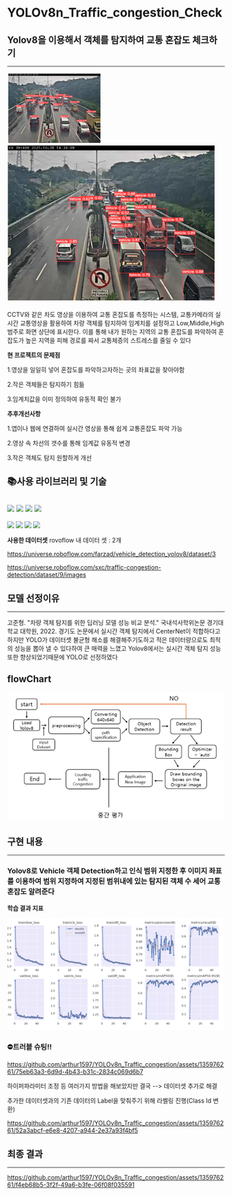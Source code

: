 # YOLOv8n_Traffic_congestion_Check
## Yolov8을 이용해서 객체를 탐지하여 교통 혼잡도 체크하기
---
![객체탐지이미지](이미지1.PNG)
![객체탐지이미지2](이미지2.PNG)

CCTV와 같은 차도 영상을 이용하여 교통 혼잡도를 측정하는 시스템, 교통카메라의 실시간 교통영상을 활용하여
차량 객체를 탐지하여 임계치를 설정하고 Low,Middle,High 범주로 화면 상단에 표시한다. 
이를 통해 내가 원하는 지역의 교통 혼잡도를 파악하여 혼잡도가 높은 지역을 피해 경로를 짜서 교통체증의 스트레스를 줄일 수 있다

**현 프로젝트의 문제점**


1.영상을 일일히 넣어 혼잡도를 파악하고자하는 곳의 좌표값을 찾아야함

2.작은 객체들은 탐지하기 힘듦

3.임계치값을 이미 정의하여 유동적 확인 불가

**추후개선사항**


1.앱이나 웹에 연결하여 실시간 영상을 통해 쉽게 교통혼잡도 파악 가능

2.영상 속 차선의 갯수를 통해 임계값 유동적 변경

3.작은 객체도 탐지 원할하게 개선


## 📚사용 라이브러리 및 기술


<img src="https://img.shields.io/badge/python-3776AB?style=for-the-badge&logo=python&logoColor=white"> <img src="https://img.shields.io/badge/ultraytics-7952B3?style=for-the-badge&logo=ultraytics&logoColor=white"> <img src="https://img.shields.io/badge/roboflow-003545?style=for-the-badge&logo=roboflow&logoColor=white"> <img src="https://img.shields.io/badge/pytorch
-8CAAE6?style=for-the-badge&logo=pytorch&logoColor=white">
---
<img src="https://img.shields.io/badge/numpy-F1BF7A?style=for-the-badge&logo=numpy&logoColor=white">  <img src="https://img.shields.io/badge/pandas-0A9EDC?style=for-the-badge&logo=pandas&logoColor=white">  <img src="https://img.shields.io/badge/matplotlib-FF0000?style=for-the-badge&logo=matplotlib&logoColor=white">  <img src="https://img.shields.io/badge/YOLOv8-9F55FF?style=for-the-badge&logo=YOLOv8&logoColor=white">

**사용한 데이터셋**
rovoflow 내 데이터 셋 : 2개


https://universe.roboflow.com/farzad/vehicle_detection_yolov8/dataset/3

https://universe.roboflow.com/sxc/traffic-congestion-detection/dataset/9/images


## 모델 선정이유
---
고준형. "차량 객체 탐지를 위한 딥러닝 모델 성능 비교 분석." 국내석사학위논문 경기대학교 대학원, 2022. 경기도
논문에서 실시간 객체 탐지에서 CenterNet이 적합하다고 하지만 YOLO가 데이터셋 불균형 해소를 해결해주기도하고 적은 데이터량으로도 최적의 성능을 뽑아 낼 수 있다하여 큰 매력을 느꼈고 Yolov8에서는 실시간 객체 탐지 성능 또한 향상되었기때문에 YOLO로 선정하였다 

## flowChart
![flowchart](flowChart.PNG)
## 구현 내용
---
### Yolov8로 Vehicle 객체 Detection하고 인식 범위 지정한 후 이미지 좌표를 이용하여 범위 지정하여 지정된 범위내에 있는 탐지된 객체 수 세어 교통 혼잡도 알려준다

**학습 결과 지표**


![result](result.PNG)

### ⛔트러블 슈팅!!


https://github.com/arthur1597/YOLOv8n_Traffic_congestion/assets/135976261/75eb63a3-6d9d-4b43-b31c-2834c069d6b7


하이퍼파라미터 조정 등 여러가지 방법을 해보았지만 결국
--> 데이터셋 추가로 해결


추가한 데이터셋과의 기존 데이터의 Label을 맞춰주기 위해 라벨링 진행(Class Id 변환)



https://github.com/arthur1597/YOLOv8n_Traffic_congestion/assets/135976261/52a3abcf-e6e8-4207-a944-2e37a93f4bf5


## 최종 결과
---


https://github.com/arthur1597/YOLOv8n_Traffic_congestion/assets/135976261/f4eb68b5-3f2f-49a6-b3fe-06f08f035591



















